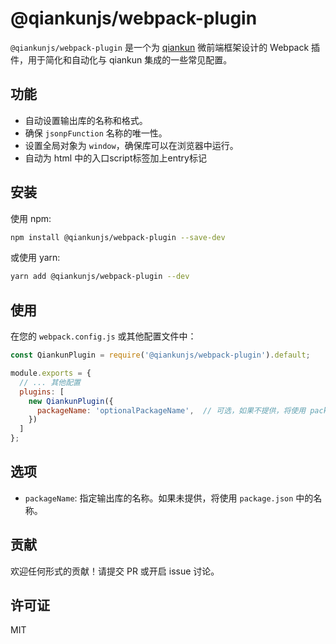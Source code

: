 # @qiankunjs/webpack-plugin

`@qiankunjs/webpack-plugin` 是一个为 [qiankun](https://github.com/umijs/qiankun) 微前端框架设计的 Webpack 插件，用于简化和自动化与 qiankun 集成的一些常见配置。

## 功能

- 自动设置输出库的名称和格式。
- 确保 `jsonpFunction` 名称的唯一性。
- 设置全局对象为 `window`，确保库可以在浏览器中运行。
- 自动为 html 中的入口script标签加上entry标记

## 安装

使用 npm:

```bash
npm install @qiankunjs/webpack-plugin --save-dev
```

或使用 yarn:

```bash
yarn add @qiankunjs/webpack-plugin --dev
```

## 使用

在您的 `webpack.config.js` 或其他配置文件中：

```javascript
const QiankunPlugin = require('@qiankunjs/webpack-plugin').default;

module.exports = {
  // ... 其他配置
  plugins: [
    new QiankunPlugin({
      packageName: 'optionalPackageName',  // 可选，如果不提供，将使用 package.json 中的名称
    })
  ]
};
```

## 选项

- `packageName`: 指定输出库的名称。如果未提供，将使用 `package.json` 中的名称。

## 贡献

欢迎任何形式的贡献！请提交 PR 或开启 issue 讨论。

## 许可证

MIT

